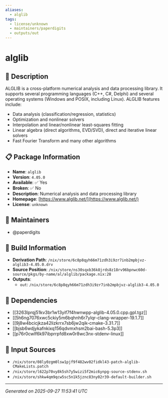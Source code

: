 ```yaml
---
aliases:
  - alglib
tags:
  - license/unknown
  - maintainers/paperdigits
  - outputs/out
---
```


# alglib

## 📝 Description

ALGLIB is a cross-platform numerical analysis and data processing library. It supports several programming languages (C++, C#, Delphi) and several operating systems (Windows and POSIX, including Linux). ALGLIB features include:

* Data analysis (classification/regression, statistics)
* Optimization and nonlinear solvers
* Interpolation and linear/nonlinear least-squares fitting
* Linear algebra (direct algorithms, EVD/SVD), direct and iterative linear solvers
* Fast Fourier Transform and many other algorithms


## 📋 Package Information

- **Name**: `alglib`
- **Version**: `4.05.0`
- **Available**: ✅ Yes
- **Broken**: ✅ No
- **Description**: Numerical analysis and data processing library
- **Homepage**: [https://www.alglib.net/](https://www.alglib.net/)
- **License**: `unknown`
## 👥 Maintainers

- @paperdigits


## 🔧 Build Information

- **Derivation Path**: `/nix/store/6c8p8qyh66m71zdh3i9zr7inb2mpbjvz-alglib3-4.05.0.drv`
- **Source Position**: `/nix/store/ns30sqxb36k8jrds8z18rv96bpnwc60d-source/pkgs/by-name/al/alglib/package.nix:28`
- **Outputs**:
  - `out`:  `/nix/store/6c8p8qyh66m71zdh3i9zr7inb2mpbjvz-alglib3-4.05.0`

## 🔗 Dependencies

- [[3263lprqj51kv3br1w13yif7f4hwnwpp-alglib-4.05.0.cpp.gpl.tgz]]
- [[5h6ng7076xwc5ckiy5m6bqhnh6r7ylqr-clang-wrapper-19.1.7]]
- [[9j8w4bcicjkza42lizkrrx7sb6jw2qik-cmake-3.31.7]]
- [[bjsb6wdjykafnkixq156qdvmxhsm2bai-bash-5.3p3]]
- [[p76r0cwlf6k97ibprrpfd8xw0r8wc3nx-stdenv-linux]]

## 📁 Input Sources

- `/nix/store/08ly0zgm0lsw1pjf9f482wv02fidkl43-patch-alglib-CMakeLists.patch`
- `/nix/store/l622p70vy8k5sh7y5wizi5f2mic6ynpg-source-stdenv.sh`
- `/nix/store/shkw4qm9qcw5sc5n1k5jznc83ny02r39-default-builder.sh`

---
*Generated on 2025-09-27 11:53:41 UTC*
